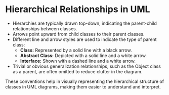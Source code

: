 # Hierarchical Relationships in UML

- Hierarchies are typically drawn top-down, indicating the parent-child relationships between classes.
- Arrows point upward from child classes to their parent classes.
- Different line and arrow styles are used to indicate the type of parent class:
  - **Class:** Represented by a solid line with a black arrow.
  - **Abstract Class:** Depicted with a solid line and a white arrow.
  - **Interface:** Shown with a dashed line and a white arrow.
- Trivial or obvious generalization relationships, such as the Object class as a parent, are often omitted to reduce clutter in the diagram.

These conventions help in visually representing the hierarchical structure of classes in UML diagrams, making them easier to understand and interpret.
